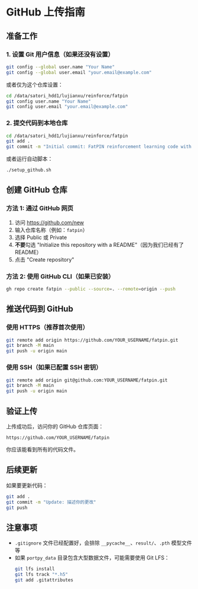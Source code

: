 # GitHub 上传指南

## 准备工作

### 1. 设置 Git 用户信息（如果还没有设置）

```bash
git config --global user.name "Your Name"
git config --global user.email "your.email@example.com"
```

或者仅为这个仓库设置：
```bash
cd /data/satori_hdd1/lujianxu/reinforce/fatpin
git config user.name "Your Name"
git config user.email "your.email@example.com"
```

### 2. 提交代码到本地仓库

```bash
cd /data/satori_hdd1/lujianxu/reinforce/fatpin
git add .
git commit -m "Initial commit: FatPIN reinforcement learning code with PortPy support"
```

或者运行自动脚本：
```bash
./setup_github.sh
```

## 创建 GitHub 仓库

### 方法 1: 通过 GitHub 网页

1. 访问 https://github.com/new
2. 输入仓库名称（例如：`fatpin`）
3. 选择 Public 或 Private
4. **不要**勾选 "Initialize this repository with a README"（因为我们已经有了 README）
5. 点击 "Create repository"

### 方法 2: 使用 GitHub CLI（如果已安装）

```bash
gh repo create fatpin --public --source=. --remote=origin --push
```

## 推送代码到 GitHub

### 使用 HTTPS（推荐首次使用）

```bash
git remote add origin https://github.com/YOUR_USERNAME/fatpin.git
git branch -M main
git push -u origin main
```

### 使用 SSH（如果已配置 SSH 密钥）

```bash
git remote add origin git@github.com:YOUR_USERNAME/fatpin.git
git branch -M main
git push -u origin main
```

## 验证上传

上传成功后，访问你的 GitHub 仓库页面：
```
https://github.com/YOUR_USERNAME/fatpin
```

你应该能看到所有的代码文件。

## 后续更新

如果要更新代码：

```bash
git add .
git commit -m "Update: 描述你的更改"
git push
```

## 注意事项

- `.gitignore` 文件已经配置好，会排除 `__pycache__`、`result/`、`.pth` 模型文件等
- 如果 `portpy_data` 目录包含大型数据文件，可能需要使用 Git LFS：
  ```bash
  git lfs install
  git lfs track "*.h5"
  git add .gitattributes
  ```

